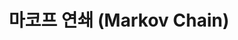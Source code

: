 ---
title:  마코프 연쇄 (Markov Chain)

excerpt: Markov Chain 

toc : true
toc_sticky : true  

use_math: true

categories:
  - study
tags:
  - study
  - markov_chain
---